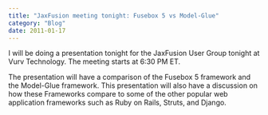 ```yaml
---
title: "JaxFusion meeting tonight: Fusebox 5 vs Model-Glue"
category: "Blog"
date: 2011-01-17
---
```



I will be doing a presentation tonight for the JaxFusion User Group tonight at Vurv Technology. The meeting starts at 6:30 PM ET.

The presentation will have a comparison of the Fusebox 5 framework and the Model-Glue framework. This presentation will also have a discussion on how these Frameworks compare to some of the other popular web application frameworks such as Ruby on Rails, Struts, and Django.